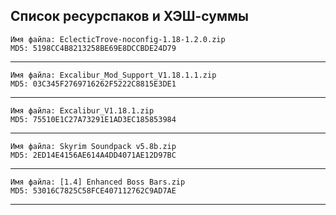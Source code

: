 ﻿## Список ресурспаков и ХЭШ-суммы

    Имя файла: EclecticTrove-noconfig-1.18-1.2.0.zip
    MD5: 5198CC4B8213258BE69E8DCCBDE24D79
---
    Имя файла: Excalibur_Mod_Support_V1.18.1.1.zip
    MD5: 03C345F2769716262F5222C8815E3DE1
---
    Имя файла: Excalibur_V1.18.1.zip
    MD5: 75510E1C27A73291E1AD3EC185853984
---
    Имя файла: Skyrim Soundpack v5.8b.zip
    MD5: 2ED14E4156AE614A4DD4071AE12D97BC
---
    Имя файла: [1.4] Enhanced Boss Bars.zip
    MD5: 53016C7825C58FCE407112762C9AD7AE
---

